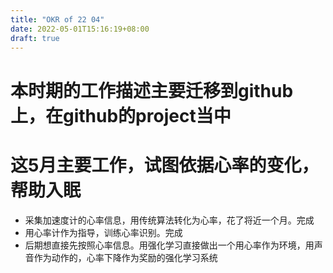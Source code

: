 ```yaml
---
title: "OKR of 22 04"
date: 2022-05-01T15:16:19+08:00
draft: true
---
```

# 本时期的工作描述主要迁移到github上，在github的project当中
# 这5月主要工作，试图依据心率的变化，帮助入眠
* 采集加速度计的心率信息，用传统算法转化为心率，花了将近一个月。完成
* 用心率计作为指导，训练心率识别。完成
* 后期想直接先按照心率信息。用强化学习直接做出一个用心率作为环境，用声音作为动作的，心率下降作为奖励的强化学习系统
